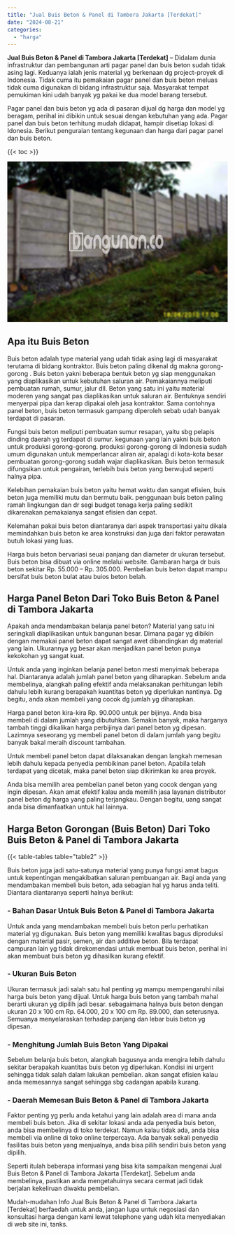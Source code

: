 ```yaml
---
title: "Jual Buis Beton & Panel di Tambora Jakarta [Terdekat]"
date: "2024-08-21"
categories: 
  - "harga"
---
```


**Jual Buis Beton & Panel di Tambora Jakarta \[Terdekat\]** – Didalam dunia infrastruktur dan pembangunan arti pagar panel dan buis beton sudah tidak asing lagi. Keduanya ialah jenis material yg berkenaan dg project-proyek di Indonesia. Tidak cuma itu pemakaian pagar panel dan buis beton meluas tidak cuma digunakan di bidang infrastruktur saja. Masyarakat tempat pemukiman kini udah banyak yg pakai ke dua model barang tersebut.

Pagar panel dan buis beton yg ada di pasaran dijual dg harga dan model yg beragam, perihal ini dibikin untuk sesuai dengan kebutuhan yang ada. Pagar panel dan buis beton terhitung mudah didapat, hampir disetiap lokasi di Idonesia. Berikut penguraian tentang kegunaan dan harga dari pagar panel dan buis beton.

{{< toc >}}

![Jual Buis Beton & Panel di Tambora Jakarta [Terdekat]](/images/jual-panel-buis-beton-murah-49.png)

## Apa itu Buis Beton

Buis beton adalah type material yang udah tidak asing lagi di masyarakat terutama di bidang kontraktor. Buis beton paling dikenal dg makna gorong-gorong . Buis beton yakni beberapa bentuk beton yg siap menggunakan yang diaplikasikan untuk kebutuhan saluran air. Pemakaiannya meliputi pembuatan rumah, sumur, jalur dll. Beton yang satu ini yaitu material moderen yang sangat pas diaplikasikan untuk saluran air. Bentuknya sendiri menyerpai pipa dan kerap dipakai oleh jasa kontraktor. Sama contohnya panel beton, buis beton termasuk gampang diperoleh sebab udah banyak terdapat di pasaran.

Fungsi buis beton meliputi pembuatan sumur resapan, yaitu sbg pelapis dinding daerah yg terdapat di sumur. kegunaan yang lain yakni buis beton untuk produksi gorong-gorong. produksi gorong-gorong di Indonesia sudah umum digunakan untuk memperlancar aliran air, apalagi di kota-kota besar pembuatan gorong-gorong sudah wajar diaplikasikan. Buis beton termasuk difungsikan untuk pengairan, terlebih buis beton yang berwujud seperti halnya pipa.

Kelebihan pemakaian buis beton yaitu hemat waktu dan sangat efisien, buis beton juga memiliki mutu dan bermutu baik. penggunaan buis beton paling ramah lingkungan dan dr segi budget tenaga kerja paling sedikit dikarenakan pemakaianya sangat efisien dan cepat.

Kelemahan pakai buis beton diantaranya dari aspek transportasi yaitu dikala memindahkan buis beton ke area konstruksi dan juga dari faktor perawatan butuh lokasi yang luas.

Harga buis beton bervariasi seuai panjang dan diameter dr ukuran tersebut. Buis beton bisa dibuat via online melalui website. Gambaran harga dr buis beton sekitar Rp. 55.000 – Rp. 305.000. Pembelian buis beton dapat mampu bersifat buis beton bulat atau buios beton belah.

## Harga Panel Beton Dari Toko Buis Beton & Panel di Tambora Jakarta

Apakah anda mendambakan belanja panel beton? Material yang satu ini seringkali diaplikasikan untuk bangunan besar. Dimana pagar yg dibikin dengan memakai panel beton dapat sangat awet dibandingkan dg material yang lain. Ukurannya yg besar akan menjadikan panel beton punya kekokohan yg sangat kuat.

Untuk anda yang inginkan belanja panel beton mesti menyimak beberapa hal. Diantaranya adalah jumlah panel beton yang diharapkan. Sebelum anda membelinya, alangkah paling efektif anda melaksanakan perhitungan lebih dahulu lebih kurang berapakah kuantitas beton yg diperlukan nantinya. Dg begitu, anda akan membeli yang cocok dg jumlah yg diharapkan.

Harga panel beton kira-kira Rp. 90.000 untuk per bijinya. Anda bisa membeli di dalam jumlah yang dibutuhkan. Semakin banyak, maka harganya tambah tinggi dikalikan harga perbijinya dari panel beton yg dipesan. Lazimnya seseorang yg membeli panel beton di dalam jumlah yang begitu banyak bakal meraih discount tambahan.

Untuk membeli panel beton dapat dilaksanakan dengan langkah memesan lebih dahulu kepada penyedia pembikinan panel beton. Apabila telah terdapat yang dicetak, maka panel beton siap dikirimkan ke area proyek.

Anda bisa memilih area pembelian panel beton yang cocok dengan yang ingin dipesan. Akan amat efektif kalau anda memilih jasa layanan distributor panel beton dg harga yang paling terjangkau. Dengan begitu, uang sangat anda bisa dimanfaatkan untuk hal lainnya.

## Harga Beton Gorongan (Buis Beton) Dari Toko Buis Beton & Panel di Tambora Jakarta

{{< table-tables table="table2" >}}

Buis beton juga jadi satu-satunya material yang punya fungsi amat bagus untuk kepentingan mengakibatkan saluran pembuangan air. Bagi anda yang mendambakan membeli buis beton, ada sebagian hal yg harus anda teliti. Diantara diantaranya seperti halnya berikut:

### \- Bahan Dasar Untuk Buis Beton & Panel di Tambora Jakarta

Untuk anda yang mendambakan membeli buis beton perlu perhatikan material yg digunakan. Buis beton yang memiliki kwalitas bagus diproduksi dengan material pasir, semen, air dan additive beton. Bila terdapat campuran lain yg tidak direkomendasi untuk membuat buis beton, perihal ini akan membuat buis beton yg dihasilkan kurang efektif.

### \- Ukuran Buis Beton

Ukuran termasuk jadi salah satu hal penting yg mampu mempengaruhi nilai harga buis beton yang dijual. Untuk harga buis beton yang tambah mahal berarti ukuran yg dipilih jadi besar. sebagaimana halnya buis beton dengan ukuran 20 x 100 cm Rp. 64.000, 20 x 100 cm Rp. 89.000, dan seterusnya. Semuanya menyelaraskan terhadap panjang dan lebar buis beton yg dipesan.

### \- Menghitung Jumlah Buis Beton Yang Dipakai

Sebelum belanja buis beton, alangkah bagusnya anda mengira lebih dahulu sekitar berapakah kuantitas buis beton yg diperlukan. Kondisi ini urgent sehingga tidak salah dalam lakukan pembelian. akan sangat efisien kalau anda memesannya sangat sehingga sbg cadangan apabila kurang.

### \- Daerah Memesan Buis Beton & Panel di Tambora Jakarta

Faktor penting yg perlu anda ketahui yang lain adalah area di mana anda membeli buis beton. Jika di sekitar lokasi anda ada penyedia buis beton, anda bisa membelinya di toko terdekat. Namun kalau tidak ada, anda bisa membeli via online di toko online terpercaya. Ada banyak sekali penyedia fasilitas buis beton yang menjualnya, anda bisa pilih sendiri buis beton yang dipilih.

Seperti itulah beberapa informasi yang bisa kita sampaikan mengenai Jual Buis Beton & Panel di Tambora Jakarta \[Terdekat\]. Sebelum anda membelinya, pastikan anda mengetahuinya secara cermat jadi tidak berjalan kekeliruan diwaktu pembelian.

Mudah-mudahan Info Jual Buis Beton & Panel di Tambora Jakarta \[Terdekat\] berfaedah untuk anda, jangan lupa untuk negosiasi dan konsultasi harga dengan kami lewat telephone yang udah kita menyediakan di web site ini, tanks.
